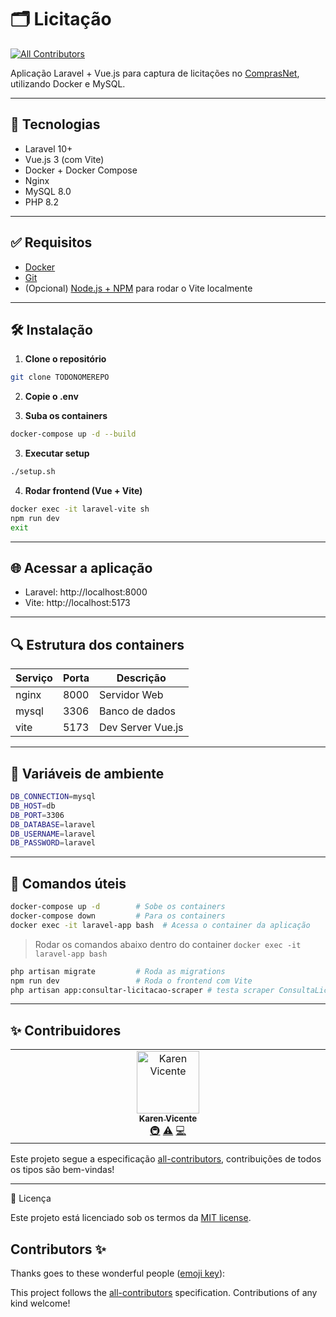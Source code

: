 # 🗂️ Licitação
<!-- ALL-CONTRIBUTORS-BADGE:START - Do not remove or modify this section -->
[![All Contributors](https://img.shields.io/badge/all_contributors-1-orange.svg?style=flat-square)](#contributors-)
<!-- ALL-CONTRIBUTORS-BADGE:END -->

Aplicação Laravel + Vue.js para captura de licitações no [ComprasNet](http://comprasnet.gov.br/ConsultaLicitacoes/ConsLicitacaoDia.asp), utilizando Docker e MySQL.

---

## 🚀 Tecnologias

- Laravel 10+
- Vue.js 3 (com Vite)
- Docker + Docker Compose
- Nginx
- MySQL 8.0
- PHP 8.2

---

## ✅ Requisitos

- [Docker](https://www.docker.com/products/docker-desktop)
- [Git](https://git-scm.com/)
- (Opcional) [Node.js + NPM](https://nodejs.org/) para rodar o Vite localmente

---

## 🛠️ Instalação

1. **Clone o repositório**

```bash
git clone TODONOMEREPO
```

2. **Copie o .env**

3. **Suba os containers**

```bash
docker-compose up -d --build
```

3. **Executar setup**

```bash
./setup.sh

```

4. **Rodar frontend (Vue + Vite)**

```bash
docker exec -it laravel-vite sh
npm run dev
exit

```

---

## 🌐 Acessar a aplicação

- Laravel: http://localhost:8000
- Vite: http://localhost:5173

---

## 🔍 Estrutura dos containers

| Serviço | Porta  | Descrição | 
| ---- | ---- | ----  | 
| nginx  | 8000  | Servidor Web  |
| mysql  | 3306  | Banco de dados  |
| vite | 5173  | Dev Server Vue.js  |

---


## 🔐 Variáveis de ambiente

```bash
DB_CONNECTION=mysql
DB_HOST=db
DB_PORT=3306
DB_DATABASE=laravel
DB_USERNAME=laravel
DB_PASSWORD=laravel

```

---

## 🧪 Comandos úteis

```bash
docker-compose up -d        # Sobe os containers
docker-compose down         # Para os containers
docker exec -it laravel-app bash  # Acessa o container da aplicação
```

> Rodar os comandos abaixo dentro do container `docker exec -it laravel-app bash`

```bash
php artisan migrate         # Roda as migrations
npm run dev                 # Roda o frontend com Vite
php artisan app:consultar-licitacao-scraper # testa scraper ConsultaLicitacoes
```

--- 

## ✨ Contribuidores

<!-- ALL-CONTRIBUTORS-LIST:START - Do not remove or modify this section -->
<!-- prettier-ignore-start -->
<!-- markdownlint-disable -->
<table>
  <tbody>
    <tr>
      <td align="center" valign="top" width="14.28%"><a href="https://github.com/karenyov"><img src="https://avatars.githubusercontent.com/u/11029857?v=4?s=100" width="100px;" alt="Karen Vicente"/><br /><sub><b>Karen Vicente</b></sub></a><br /><a href="#infra-karenyov" title="Infrastructure (Hosting, Build-Tools, etc)">🚇</a> <a href="https://github.com/karenyov/licitacao/commits?author=karenyov" title="Tests">⚠️</a> <a href="https://github.com/karenyov/licitacao/commits?author=karenyov" title="Code">💻</a></td>
    </tr>
  </tbody>
</table>

<!-- markdownlint-restore -->
<!-- prettier-ignore-end -->

<!-- ALL-CONTRIBUTORS-LIST:END -->

Este projeto segue a especificação [all-contributors](https://allcontributors.org/), contribuições de todos os tipos são bem-vindas!


--- 

📄 Licença

Este projeto está licenciado sob os termos da [MIT license](https://opensource.org/licenses/MIT).

## Contributors ✨

Thanks goes to these wonderful people ([emoji key](https://allcontributors.org/docs/en/emoji-key)):

<!-- ALL-CONTRIBUTORS-LIST:START - Do not remove or modify this section -->
<!-- prettier-ignore-start -->
<!-- markdownlint-disable -->
<!-- markdownlint-restore -->
<!-- prettier-ignore-end -->
<!-- ALL-CONTRIBUTORS-LIST:END -->

This project follows the [all-contributors](https://github.com/all-contributors/all-contributors) specification. Contributions of any kind welcome!